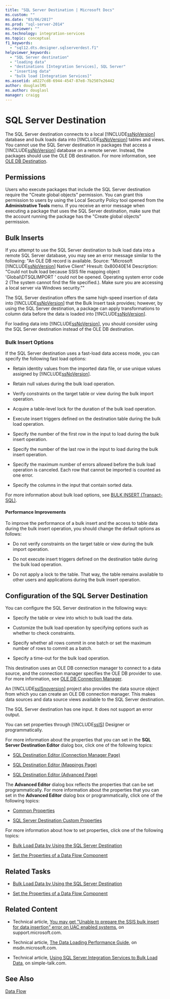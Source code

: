 ```yaml
---
title: "SQL Server Destination | Microsoft Docs"
ms.custom: ""
ms.date: "03/06/2017"
ms.prod: "sql-server-2014"
ms.reviewer: ""
ms.technology: integration-services
ms.topic: conceptual
f1_keywords: 
  - "sql12.dts.designer.sqlserverdest.f1"
helpviewer_keywords: 
  - "SQL Server destination"
  - "loading data"
  - "destinations [Integration Services], SQL Server"
  - "inserting data"
  - "bulk load [Integration Services]"
ms.assetid: a0227cd8-6944-4547-87e8-7b2507e26442
author: douglaslMS
ms.author: douglasl
manager: craigg
---
```

# SQL Server Destination
  The SQL Server destination connects to a local [!INCLUDE[ssNoVersion](../../includes/ssnoversion-md.md)] database and bulk loads data into [!INCLUDE[ssNoVersion](../../includes/ssnoversion-md.md)] tables and views. You cannot use the SQL Server destination in packages that access a [!INCLUDE[ssNoVersion](../../includes/ssnoversion-md.md)] database on a remote server. Instead, the packages should use the OLE DB destination. For more information, see [OLE DB Destination](ole-db-destination.md).  
  
## Permissions  
 Users who execute packages that include the SQL Server destination require the "Create global objects" permission. You can grant this permission to users by using the Local Security Policy tool opened from the **Administrative Tools** menu. If you receive an error message when executing a package that uses the SQL Server destination, make sure that the account running the package has the "Create global objects" permission.  
  
## Bulk Inserts  
 If you attempt to use the SQL Server destination to bulk load data into a remote SQL Server database, you may see an error message similar to the following: "An OLE DB record is available. Source: "Microsoft [!INCLUDE[ssNoVersion](../../includes/ssnoversion-md.md)] Native Client" Hresult: 0x80040E14 Description: "Could not bulk load because SSIS file mapping object 'Global\DTSQLIMPORT ' could not be opened. Operating system error code 2 (The system cannot find the file specified.). Make sure you are accessing a local server via Windows security.""  
  
 The SQL Server destination offers the same high-speed insertion of data into [!INCLUDE[ssNoVersion](../../includes/ssnoversion-md.md)] that the Bulk Insert task provides; however, by using the SQL Server destination, a package can apply transformations to column data before the data is loaded into [!INCLUDE[ssNoVersion](../../includes/ssnoversion-md.md)].  
  
 For loading data into [!INCLUDE[ssNoVersion](../../includes/ssnoversion-md.md)], you should consider using the SQL Server destination instead of the OLE DB destination.  
  
### Bulk Insert Options  
 If the SQL Server destination uses a fast-load data access mode, you can specify the following fast load options:  
  
-   Retain identity values from the imported data file, or use unique values assigned by [!INCLUDE[ssNoVersion](../../includes/ssnoversion-md.md)].  
  
-   Retain null values during the bulk load operation.  
  
-   Verify constraints on the target table or view during the bulk import operation.  
  
-   Acquire a table-level lock for the duration of the bulk load operation.  
  
-   Execute insert triggers defined on the destination table during the bulk load operation.  
  
-   Specify the number of the first row in the input to load during the bulk insert operation.  
  
-   Specify the number of the last row in the input to load during the bulk insert operation.  
  
-   Specify the maximum number of errors allowed before the bulk load operation is canceled. Each row that cannot be imported is counted as one error.  
  
-   Specify the columns in the input that contain sorted data.  
  
 For more information about bulk load options, see [BULK INSERT &#40;Transact-SQL&#41;](/sql/t-sql/statements/bulk-insert-transact-sql).  
  
#### Performance Improvements  
 To improve the performance of a bulk insert and the access to table data during the bulk insert operation, you should change the default options as follows:  
  
-   Do not verify constraints on the target table or view during the bulk import operation.  
  
-   Do not execute insert triggers defined on the destination table during the bulk load operation.  
  
-   Do not apply a lock to the table. That way, the table remains available to other users and applications during the bulk insert operation.  
  
## Configuration of the SQL Server Destination  
 You can configure the SQL Server destination in the following ways:  
  
-   Specify the table or view into which to bulk load the data.  
  
-   Customize the bulk load operation by specifying options such as whether to check constraints.  
  
-   Specify whether all rows commit in one batch or set the maximum number of rows to commit as a batch.  
  
-   Specify a time-out for the bulk load operation.  
  
 This destination uses an OLE DB connection manager to connect to a data source, and the connection manager specifies the OLE DB provider to use. For more information, see [OLE DB Connection Manager](../connection-manager/ole-db-connection-manager.md).  
  
 An [!INCLUDE[ssISnoversion](../../includes/ssisnoversion-md.md)] project also provides the data source object from which you can create an OLE DB connection manager. This makes data sources and data source views available to the SQL Server destination.  
  
 The SQL Server destination has one input. It does not support an error output.  
  
 You can set properties through [!INCLUDE[ssIS](../../includes/ssis-md.md)] Designer or programmatically.  
  
 For more information about the properties that you can set in the **SQL Server Destination Editor** dialog box, click one of the following topics:  
  
-   [SQL Destination Editor &#40;Connection Manager Page&#41;](../sql-destination-editor-connection-manager-page.md)  
  
-   [SQL Destination Editor &#40;Mappings Page&#41;](../sql-destination-editor-mappings-page.md)  
  
-   [SQL Destination Editor &#40;Advanced Page&#41;](../sql-destination-editor-advanced-page.md)  
  
 The **Advanced Editor** dialog box reflects the properties that can be set programmatically. For more information about the properties that you can set in the **Advanced Editor** dialog box or programmatically, click one of the following topics:  
  
-   [Common Properties](../common-properties.md)  
  
-   [SQL Server Destination Custom Properties](sql-server-destination-custom-properties.md)  
  
 For more information about how to set properties, click one of the following topics:  
  
-   [Bulk Load Data by Using the SQL Server Destination](sql-server-destination.md)  
  
-   [Set the Properties of a Data Flow Component](set-the-properties-of-a-data-flow-component.md)  
  
## Related Tasks  
  
-   [Bulk Load Data by Using the SQL Server Destination](sql-server-destination.md)  
  
-   [Set the Properties of a Data Flow Component](set-the-properties-of-a-data-flow-component.md)  
  
## Related Content  
  
-   Technical article, [You may get "Unable to prepare the SSIS bulk insert for data insertion" error on UAC enabled systems](http://go.microsoft.com/fwlink/?LinkId=199482), on support.microsoft.com.  
  
-   Technical article, [The Data Loading Performance Guide](http://go.microsoft.com/fwlink/?LinkId=233700), on msdn.microsoft.com.  
  
-   Technical article, [Using SQL Server Integration Services to Bulk Load Data](http://go.microsoft.com/fwlink/?LinkId=233701), on simple-talk.com.  
  
## See Also  
 [Data Flow](data-flow.md)  
  
  
